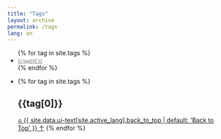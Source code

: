 ```yaml
---
title: "Tags"
layout: archive
permalink: /tags
lang: en
---
```


<link rel="stylesheet" href="/assets/css/tags.css">

<ul class="tag-cloud">
  {% for tag in site.tags %}
    <li>
      <a href="#{{ tag[0] | slugify }}"
      {% if tag[1].size <= 2 %} style="font-size: 0.75em; color: #999;"
      {% elsif tag[1].size <= 5 %} style="font-size: 1em; color: #fff;"
      {% elsif tag[1].size <= 10 %} style="font-size: 1.25em; color: #3f51b5;"
      {% elsif tag[1].size <= 20 %} style="font-size: 1.5em; color: #ff5722;"
      {% elsif tag[1].size <= 50 %} style="font-size: 1.75em; color: #2196f3;"
      {% else %} style="font-size: 2em; color: #f00;"
      {% endif %}
      >
        <strong>{{ tag[0] }}</strong>
      </a>
    </li>
  {% endfor %}
</ul>

<!-- {% assign entries_layout = page.entries_layout | default: 'list' %}
{% for i in (1..tags_max) reversed %}
  {% for tag in site.tags %}
    {% assign l10n_posts = tag[1] | where: "lang", site.active_lang %}
    {% if l10n_posts.size == i %}
      <section id="{{ tag[0] | slugify | downcase }}" class="taxonomy__section">
        <h2 class="archive__subtitle">{{ tag[0] }}</h2>
        <div class="entries-{{ entries_layout }}">
          {% for post in l10n_posts %}
            {% include archive-single.html type=entries_layout %}
          {% endfor %}
        </div>
        <a href="#page-title" class="back-to-top">{{ site.data.ui-text[site.active_lang].back_to_top | default: 'Back to Top' }} &uarr;</a>
      </section>
    {% endif %}
  {% endfor %}
{% endfor %} -->

<ul>
  <li>
    {% for tag in site.tags %}
      <h2 id='{{ tag[0] | slugify }}'>{{tag[0]}}</h2>
      <!-- {% for post in tag[1] %}
        {{post.title}}
      {% endfor %} -->
      <!-- <a href="#archive-title" class="back-to-top">{{ site.data.ui-text[site.active_lang].back_to_top | default: 'Back to Top' }} &uarr;</a> -->
      <a href="#content" class="back-to-top"> 🔝 {{ site.data.ui-text[site.active_lang].back_to_top | default: 'Back to Top' }} &uarr;</a>
    {% endfor %}
  </li>
</ul>
